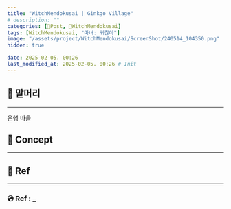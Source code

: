 ```yaml
---
title: "WitchMendokusai | Ginkgo Village"
# description: ""
categories: [📀Post, 🥥WitchMendokusai]
tags: [WitchMendokusai, "마녀: 귀찮아"]
image: "/assets/project/WitchMendokusai/ScreenShot/240514_104350.png"
hidden: true

date: 2025-02-05. 00:26
last_modified_at: 2025-02-05. 00:26 # Init
---
```


## 📀 말머리

---

은행 마을  

## 📀 Concept

---

## 📀 Ref

---

### 💿 Ref : _
